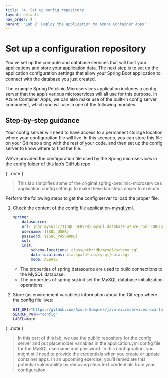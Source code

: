 ```yaml
---
title: '4. Set up config repository'  
layout: default  
nav_order: 4  
parent: 'Lab 2: Deploy the application to Azure Container Apps'
---
```


# Set up a configuration repository

You’ve set up the compute and database services that will host your applications and store your application data. The next step is to set up the application configuration settings that allow your Spring Boot application to connect with the database you just created.

The example Spring Petclinic Microservices application includes a config server that the app’s various microservices will all use for this purpose. In Azure Container Apps, we can also make use of the built-in config server component, which you will use in one of the following modules.

## Step-by-step guidance

Your config server will need to have access to a permanent storage location where your configuration file will live. In this scenario, you can store this file on your Git repo along with the rest of your code, and then set up the config server to know where to find the file.

We’ve provided the configuration file used by the Spring microservices in the [config folder of this lab’s GitHub repo](https://github.com/Azure-Samples/java-microservices-aca-lab/tree/main/config).

{: .note }
> This lab simplifies some of the original spring-petclinic-microservices application config settings to make these lab steps easier to execute.

Perform the following steps to get the config server to load the proper file:

1.  Check the content of the config file [application-mysql.yml](https://github.com/Azure-Samples/java-microservices-aca-lab/blob/main/config/application-mysql.yml).

    ```yaml
    spring:
        datasource:
        url: jdbc:mysql://${SQL_SERVER}.mysql.database.azure.com:3306/petclinic?useSSL=true
        username: ${SQL_USER}
        password: ${SQL_PASSWORD}
        sql:
        init:
            schema-locations: classpath*:db/mysql/schema.sql
            data-locations: classpath*:db/mysql/data.sql
            mode: ALWAYS
    ```

    - The properties of spring.datasource are used to build connections to the MySQL database.
    - The properties of spring.sql.init set the MySQL database initialization operations.

1.  Store (as environment variables) information about the Git repo where the config file lives:

    ```bash
    GIT_URI="https://github.com/Azure-Samples/java-microservices-aca-lab.git"
    SEARCH_PATH="config"
    LABEL=main
    ```

{: .note }
> In this part of this lab, we use the public repository for the config server and put placeholder variables in the application.yml config file for the MySQL username and password. In this configuration, you might still need to provide the credentials when you create or update container apps. In an upcoming exercise, you’ll remediate this potential vulnerability by removing clear text credentials from your configuration.
